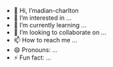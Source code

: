 - 👋 Hi, I’madian-charlton
- 👀 I’m interested in ...
- 🌱 I’m currently learning ...
- 💞️ I’m looking to collaborate on ...
- 📫 How to reach me ...
- 😄 Pronouns: ...
- ⚡ Fun fact: ...

<!---
adian-charlton/adian-charlton is a ✨ special ✨ repository because its `README.md` (this file) appears on your GitHub profile.
You can click the Preview link to take a look at your changes.
--->
